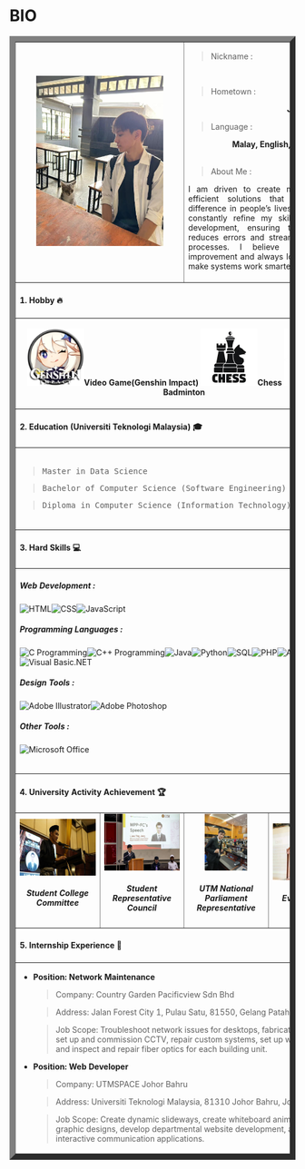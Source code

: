 # BIO
<table border="10" align="center">
  <!--Biodata-->
  <tr>
    <td colspan="2" align="center">
      <img src="image/cat.jpeg" height="300" title="Liew Yng Jeng" alt="Liew Yng Jeng">
    </td>
    <td colspan="2">
      <blockquote>Nickname :</blockquote>
      <div align="right"><b>Jeng / David</b></div>
      <blockquote>Hometown :</blockquote>
      <div align="right"><b>Johor, Malaysia</b></div>
      <blockquote>Language :</blockquote>
      <div align="right"><b>Malay, English, Mandarin, and Cantonese</b></div>
      <blockquote>About Me :</blockquote>
      <div align="justify">I am driven to create meaningful and efficient solutions that make a real difference in people’s lives. My goal is to constantly refine my skills in software development, ensuring that my work reduces errors and streamlines complex processes. I believe in continuous improvement and always look for ways to make systems work smarter, not harder.</div>
      <br>
    </td>
  </tr>
  <tr>
    <td colspan="4"><h4>1. Hobby 🔥</h4></td>
  </tr>
  <tr>
    <td colspan="4">
      <br>
      <div align="center">
        <img src="image/genshin.png" height="100" title="Video Game(Genshin Impact)" alt="Video Game(Genshin Impact)"/><b>Video Game(Genshin Impact)</b>
        <img src="image/chess.png" height="100" title="Chess" alt="Chess"/><b>Chess</b>
        <img src="image/bmt.png" height="100" title="Badminton" alt="Badminton"/><b>Badminton</b>
      </div>
      <br>
    </td>
  </tr>
  <tr>
    <td colspan="4"><h4>2. Education (Universiti Teknologi Malaysia) 🎓</h4></td>
  </tr>
  <tr>
    <td colspan="4">
      <br>
      <blockquote>
        <pre>Master in Data Science</pre>
      </blockquote>
      <blockquote>
        <pre>Bachelor of Computer Science (Software Engineering) with Honours</pre>
      </blockquote>
      <blockquote>
        <pre>Diploma in Computer Science (Information Technology)</pre>
      </blockquote>
      <br>
    </td>
  </tr>
  <tr>
    <td colspan="4"><h4>3. Hard Skills 💻</h4></td>
  </tr>
  <tr>
    <td colspan="4">
      
##### Web Development : 
![HTML](https://img.shields.io/badge/HTML-E34F26?style=for-the-badge&logo=html5&logoColor=white)![CSS](https://img.shields.io/badge/CSS-1572B6?style=for-the-badge&logo=css3&logoColor=white)![JavaScript](https://img.shields.io/badge/JavaScript-F7DF1E?style=for-the-badge&logo=javascript&logoColor=white)
##### Programming Languages : 
![C Programming](https://img.shields.io/badge/C-00599C?style=for-the-badge&logo=c&logoColor=white)![C++ Programming](https://img.shields.io/badge/C++-00599C?style=for-the-badge&logo=cplusplus&logoColor=white)![Java](https://img.shields.io/badge/Java-007396?style=for-the-badge&logo=java&logoColor=white)![Python](https://img.shields.io/badge/Python-3776AB?style=for-the-badge&logo=python&logoColor=white)![SQL](https://img.shields.io/badge/SQL-4479A1?style=for-the-badge&logo=postgresql&logoColor=white)![PHP](https://img.shields.io/badge/PHP-777BB4?style=for-the-badge&logo=php&logoColor=white)![Android](https://img.shields.io/badge/Android-3DDC84?style=for-the-badge&logo=android&logoColor=white)![Visual Basic.NET](https://img.shields.io/badge/Visual%20Basic.NET-945DB7?style=for-the-badge&logo=visualstudio&logoColor=white)
##### Design Tools :
![Adobe Illustrator](https://img.shields.io/badge/Adobe%20Illustrator-FF9A00?style=for-the-badge&logo=adobeillustrator&logoColor=white)![Adobe Photoshop](https://img.shields.io/badge/Adobe%20Photoshop-31A8FF?style=for-the-badge&logo=adobephotoshop&logoColor=white)      
##### Other Tools :
![Microsoft Office](https://img.shields.io/badge/Microsoft%20Office-D83B01?style=for-the-badge&logo=microsoft-office&logoColor=white)
      <br><br>
    </td>
  </tr>
  <tr>
    <td colspan="4"><h4>4. University Activity Achievement 🏆</h4></td>
  </tr>
  <tr align="center">
    <td width="25%">
      <img src="image/JKM KDSE.jpeg" height="100" title="Student College Committee" alt="Student College Committee"/><br>
      <h5><b>Student College Committee</b></h5>
    </td>
    <td width="25%">
      <img src="image/MPP FC.jpeg" height="100" title="Student Representative Council" alt="Student Representative Council"/><br>
      <h5><b>Student Representative Council</b></h5>
    </td>
    <td width="25%">
      <img src="image/parliament.jpeg" height="100" title="UTM National Parliament Representative" alt="UTM National Parliament Representative"/><br>
      <h5><b>UTM National Parliament Representative</b></h5>
    </td>
    <td width="25%">
      <img src="image/Event Lecturer.jpeg" height="100" title="Event Lecturer" alt="Event Lecturer"/><br>
      <h5><b>Event Lecturer</b></h5>
    </td>
  </tr>
  <tr>
    <td colspan="4"><h4>5. Internship Experience 💼</h4></td>
  </tr>
  <tr>
    <td colspan="4">
      <ul>
        <li>
          <b>Position: Network Maintenance</b>
          <blockquote>Company: Country Garden Pacificview Sdn Bhd</blockquote>
          <blockquote>Address: Jalan Forest City 1, Pulau Satu, 81550, Gelang Patah, Johor</blockquote>
          <blockquote>Job Scope: Troubleshoot network issues for desktops, fabricate LAN cables, set up and commission CCTV, repair custom systems, set up wireless routers, and inspect and repair fiber optics for each building unit.</blockquote>
        </li>
        <li>
          <b>Position: Web Developer</b>
          <blockquote>Company: UTMSPACE Johor Bahru</blockquote>
          <blockquote>Address: Universiti Teknologi Malaysia, 81310 Johor Bahru, Johor.</blockquote>
          <blockquote>Job Scope: Create dynamic slideways, create whiteboard animation, create graphic designs, develop departmental website development, and develop interactive communication applications.</blockquote>
        </li>
      </ul>
    </td>
  </tr>
</table>

<!--👋✨🔭🌱👯🤔💬📫😄⚡ -->
